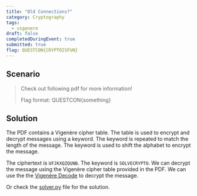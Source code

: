 ```yaml
---
title: "Old Connections?"
category: Cryptography
tags: 
  - vigenere
draft: false
completedDuringEvent: true
submitted: true
flag: QUESTCON{CRYPTOISFUN}
---
```

## Scenario

> Check out following pdf for more information!
>
> Flag format: QUESTCON{something}

## Solution

The PDF contains a Vigenère cipher table. The table is used to encrypt and decrypt messages using a keyword. The keyword is repeated to match the length of the message. The keyword is used to shift the alphabet to encrypt the message.

The ciphertext is `UFJKXQZQUNB`. The keyword is `SOLVECRYPTO`. We can decrypt the message using the Vigenère cipher table provided in the PDF. We can use the the [Vigenère Decode](https://gchq.github.io/CyberChef/#recipe=Vigen%C3%A8re_Decode('SOLVECRYPTO')&input=VUZKS1hRWlFVTkI) to decrypt the message.

Or check the [solver.py](solver.py) file for the solution.
